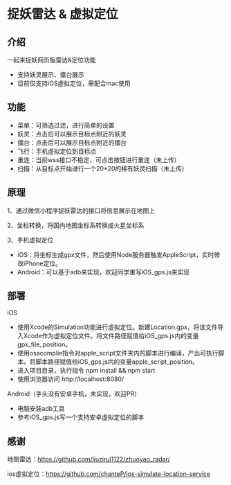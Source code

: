 # 捉妖雷达 & 虚拟定位

## 介绍

一起来捉妖网页版雷达&定位功能
    
  - 支持妖灵展示、擂台展示
  - 目前仅支持iOS虚拟定位，需配合mac使用
  
## 功能

- 菜单：可筛选过滤，进行简单的设置
- 妖灵：点击后可以展示目标点附近的妖灵
- 擂台：点击后可以展示目标点附近的擂台
- 飞行：手机虚拟定位到目标点
- 重连：当前wss接口不稳定，可点击按钮进行重连（未上传）
- 扫描：从目标点开始进行一个20*20的稀有妖灵扫描（未上传）

## 原理

1、通过微信小程序捉妖雷达的接口将信息展示在地图上

2、坐标转换，将国内地图坐标系转换成火星坐标系

3、手机虚拟定位
  - iOS：将坐标生成gpx文件，然后使用Node服务器触发AppleScript，实时修改iPhone定位。
  - Android：可以基于adb来实现，欢迎同学重写iOS_gps.js来实现

## 部署

iOS
  - 使用Xcode的Simulation功能进行虚拟定位。新建Location.gpx，将该文件导入Xcode作为虚拟定位文件。将文件路径赋值给iOS_gps.js内的变量gpx_file_position。
  - 使用osacomplie指令对apple_script文件夹内的脚本进行编译，产出可执行脚本。将脚本路径赋值给iOS_gps.js内的变量apple_script_position。
  - 进入项目目录，执行指令 npm install && npm start
  - 使用浏览器访问 http://localhost:8080/
 
Android（手头没有安卓手机，未实现，欢迎PR）
  - 电脑安装adb工具
  - 参考iOS_gps.js写一个支持安卓虚拟定位的脚本


## 感谢

地图雷达：https://github.com/liuzirui1122/zhuoyao_radar/

ios虚拟定位：https://github.com/chanteP/ios-simulate-location-service